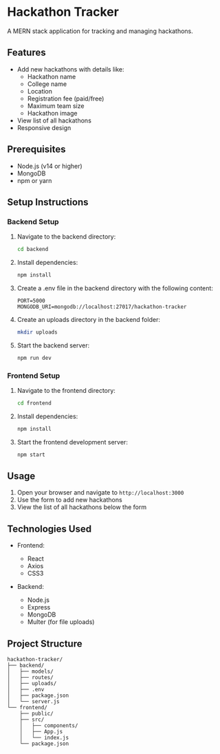 # Hackathon Tracker

A MERN stack application for tracking and managing hackathons.

## Features

- Add new hackathons with details like:
  - Hackathon name
  - College name
  - Location
  - Registration fee (paid/free)
  - Maximum team size
  - Hackathon image
- View list of all hackathons
- Responsive design

## Prerequisites

- Node.js (v14 or higher)
- MongoDB
- npm or yarn

## Setup Instructions

### Backend Setup

1. Navigate to the backend directory:

   ```bash
   cd backend
   ```

2. Install dependencies:

   ```bash
   npm install
   ```

3. Create a .env file in the backend directory with the following content:

   ```
   PORT=5000
   MONGODB_URI=mongodb://localhost:27017/hackathon-tracker
   ```

4. Create an uploads directory in the backend folder:

   ```bash
   mkdir uploads
   ```

5. Start the backend server:
   ```bash
   npm run dev
   ```

### Frontend Setup

1. Navigate to the frontend directory:

   ```bash
   cd frontend
   ```

2. Install dependencies:

   ```bash
   npm install
   ```

3. Start the frontend development server:
   ```bash
   npm start
   ```

## Usage

1. Open your browser and navigate to `http://localhost:3000`
2. Use the form to add new hackathons
3. View the list of all hackathons below the form

## Technologies Used

- Frontend:

  - React
  - Axios
  - CSS3

- Backend:
  - Node.js
  - Express
  - MongoDB
  - Multer (for file uploads)

## Project Structure

```
hackathon-tracker/
├── backend/
│   ├── models/
│   ├── routes/
│   ├── uploads/
│   ├── .env
│   ├── package.json
│   └── server.js
└── frontend/
    ├── public/
    ├── src/
    │   ├── components/
    │   ├── App.js
    │   └── index.js
    └── package.json
```